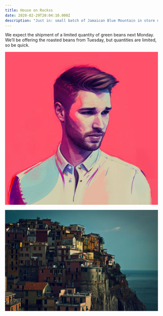 ```yaml
---
title: House on Rockss
date: 2020-02-29T20:04:10.000Z
description: "Just in: small batch of Jamaican Blue Mountain in store next week"
---
```

We expect the shipment of a limited quantity of green beans next Monday. We’ll be offering the roasted beans from Tuesday, but quantities are limited, so be quick.

![](/img/lensa-pfp-dalle-outpaint.png)

![](/img/397-536x354.jpg)